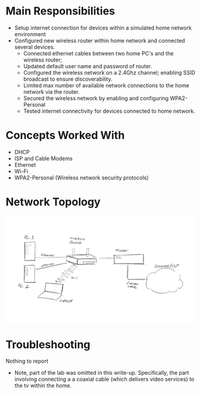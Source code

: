 # Main Responsibilities
- Setup internet connection for devices within a simulated home network environment
- Configured new wireless router within home network and connected several devices.
    - Connected ethernet cables between two home PC's and the wireless router; 
    - Updated default user name and password of router.
    - Configured the wireless network on a 2.4Ghz channel; enabling SSID broadcast to ensure discoverability. 
    - Limited max number of available network connections to the home network via the router.
    - Secured the wireless network by enabling and configuring WPA2-Personal
    - Tested internet connectivity for devices connected to home network.

# Concepts Worked With 
- DHCP
- ISP and Cable Modems
- Ethernet
- Wi-Fi
- WPA2-Personal (Wireless network security protocols)

# Network Topology 
![Topology](/NetworkingBasics/Images/4.4.4.png)

# Troubleshooting 
Nothing to report

* Note, part of the lab was omitted in this write-up. Specifically, the part involving connecting a a coaxial cable (which delivers video services) to the tv within the home. 
